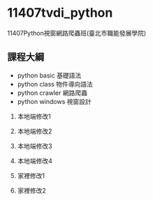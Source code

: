 # 11407tvdi_python
11407Python視窗網路爬蟲班(臺北市職能發展學院)


## 課程大綱


- python basic 基礎語法
- python class 物件導向語法
- python crawler 網路爬蟲
- python windows 視窗設計
 
1. 本地端修改1
2. 本地端修改2
3. 本地端修改3
4. 本地端修改4

1. 家裡修改1
2. 家裡修改2
